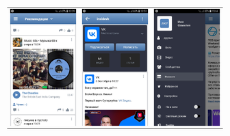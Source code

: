 <body>
    <table align="center" style="border:none">
        <tr style="border:none">
            <td style="border:none">
                <img src="md/1.jpg" style="width: 200px;height=200px;"/>
            </td>
            <td style="border:none">
                <img src="md/2.jpg" style="width: 200px;height=200px;"/>
            </td>
            <td style="border:none">
                <img src="md/3.jpg" style="width: 200px;height=200px;"/>
            </td>
        </tr>
    </table>
</body>